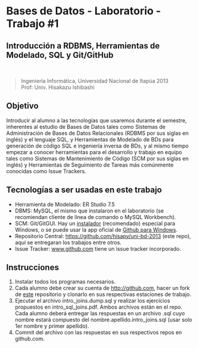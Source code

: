 # Bases de Datos - Laboratorio - Trabajo #1

## Introducción a RDBMS, Herramientas de Modelado, SQL y Git/GitHub

<br />

>Ingeniería Informática, Universidad Nacional de Itapúa 2013  
>Prof: Univ. Hisakazu Ishibashi

## Objetivo

Introducir al alumno a las tecnologías que usaremos durante el semestre, inherentes al estudio de Bases de Datos tales como Sistemas de Administración de Bases de Datos Relacionales (RDBMS por sus siglas en inglés) y el lenguaje SQL, y Herramientas de Modelado de BDs para generación de código SQL e ingeniería inversa de BDs, y al mismo tiempo empezar a conocer herramientas para el desarrollo y trabajo en equipo tales como Sistemas de Mantenimiento de Código (SCM por sus siglas en inglés) y Herramientas de Seguimiento de Tareas más comúnmente conocidas como Issue Trackers.

## Tecnologías a ser usadas en este trabajo

- Herramienta de Modelado: ER Studio 7.5
- DBMS: MySQL, el mismo que instalaron en el laboratorio (se recomiendan cliente de línea de comando o MySQL Workbench).
- SCM: Git/GitGUI. Hay un [instalador](http://code.google.com/p/msysgit/downloads/detail?name=Git-1.8.1.2-preview20130201.exe&can=2&q=full+installer+official+git) (recomendado) especial para Windows, o se puede usar la app oficial de [Github para Windows](https://windows.github.com).
- Repositorio Central: https://github.com/hisapy/uni-bd-2013 (este repo), aquí se entregaran los trabajos entre otros.
- Issue Tracker: www.github.com tiene un issue tracker incorporado.

## Instrucciones

1. Instalar todos los programas necesarios.
2. Cada alumno debe crear su cuenta de http://github.com, hacer un fork de [este](https://github.com/hisapy/uni-bd-2013) repositorio y clonarlo en sus respectivas estaciones de trabajo.
3. Ejecutar el archivo intro_joins.dump.sql y realizar los ejercicios propuestos en intro_sql_joins.pdf. Ambos archivos están en el repo. Cada alumno deberá entregar las respuestas en un archivo .sql cuyo nombre estará compuesto del nombre.apellido.intro_joins.sql (usar solo 1er nombre y primer apellido).
4. Commit del archivo con las respuestas en sus respectivos repos en github.com.


